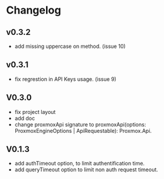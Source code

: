 # Changelog

## v0.3.2
* add missing uppercase on method. (issue 10)

## v0.3.1
 * fix regrestion in API Keys usage. (issue 9)

## V0.3.0
 * fix project layout
 * add doc
 * change proxmoxApi signature to proxmoxApi(options: ProxmoxEngineOptions | ApiRequestable): Proxmox.Api.

## V0.1.3
 * add authTimeout option, to limit authentification time.
 * add queryTimeout option to limit non auth request timeout.
